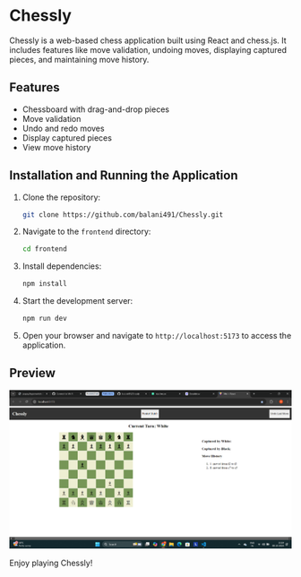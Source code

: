 # Chessly

Chessly is a web-based chess application built using React and chess.js. It includes features like move validation, undoing moves, displaying captured pieces, and maintaining move history.

## Features
- Chessboard with drag-and-drop pieces
- Move validation
- Undo and redo moves
- Display captured pieces
- View move history

## Installation and Running the Application

1. Clone the repository:
    ```bash
    git clone https://github.com/balani491/Chessly.git
    ```
2. Navigate to the `frontend` directory:
    ```bash
    cd frontend
    ```
3. Install dependencies:
    ```bash
    npm install
    ```
4. Start the development server:
    ```bash
    npm run dev
    ```

5. Open your browser and navigate to `http://localhost:5173` to access the application.

## Preview

![Preview](https://github.com/balani491/Chessly/blob/main/Screenshot%202024-10-08%20151906.png)

Enjoy playing Chessly!
